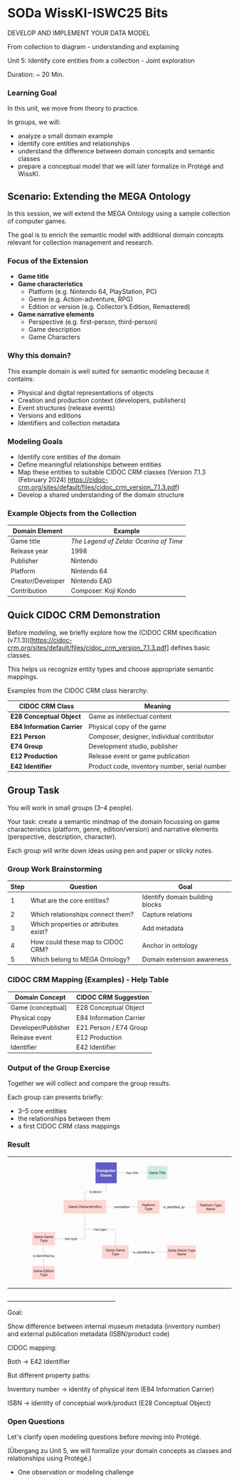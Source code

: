 <!--
*titel:
*author:in/urheber:in: 
orcid: 
email: SODa@sammlungen.io
*lizenz: cc by
lizenzlink: https://creativecommons.org/
*persistenter OER link: 
language: 
version:  v1
beschreibung: 
format: SODa WissKI How-to-Tutorial
modultitel: 
modul: Unit 1
einheitstitel: Welcome and warm-up 
eiheit: Einheit 1
lernziel: 

baustein:
zielgruppe: https://zenodo.org/records/15574575
gestaltungsprinzip: 
keywords: ???
erstellungsdatum: 

technische metadaten:
medientyp: text
dateiformat: .md
dauer: 
größe:
software: Web

icon: https://github.com/chastik/Beratung_Dateityp_Bild/refs/heads/main/resources/SODa-Logo_full.svg

link: https://raw.githubusercontent.com/chastik/WissKI/refs/heads/main/soda.css

-->


# SODa WissKI-ISWC25 Bits

DEVELOP AND IMPLEMENT YOUR DATA MODEL

From collection to diagram - understanding and explaining

Unit 5: Identify core entities from a collection - Joint exploration

Duration: ~ 20 Min.

### Learning Goal

In this unit, we move from theory to practice. 

In groups, we will:

* analyze a small domain example
* identify core entities and relationships
* understand the difference between domain concepts and semantic classes
* prepare a conceptual model that we will later formalize in Protégé and WissKI.

## Scenario: Extending the MEGA Ontology

In this session, we will extend the MEGA Ontology using a sample collection of computer games. 

The goal is to enrich the semantic model with additional domain concepts relevant for collection management and research.

### Focus of the Extension

- **Game title**
- **Game characteristics**
  - Platform (e.g. Nintendo 64, PlayStation, PC)
  - Genre (e.g. Action-adventure, RPG)
  - Edition or version (e.g. Collector’s Edition, Remastered)
- **Game narrative elements**
  - Perspective (e.g. first-person, third-person)
  - Game description
  - Game Characters

### Why this domain?

This example domain is well suited for semantic modeling because it contains:

- Physical and digital representations of objects
- Creation and production context (developers, publishers)
- Event structures (release events)
- Versions and editions
- Identifiers and collection metadata

### Modeling Goals

- Identify core entities of the domain
- Define meaningful relationships between entities
- Map these entities to suitable CIDOC CRM classes (Version 7.1.3 (February 2024) https://cidoc-crm.org/sites/default/files/cidoc_crm_version_7.1.3.pdf) 
- Develop a shared understanding of the domain structure

### Example Objects from the Collection

| Domain Element    | Example                                |
| ----------------- | -------------------------------------- |
| Game title        | *The Legend of Zelda: Ocarina of Time* |
| Release year      | 1998                                   |
| Publisher         | Nintendo                               |
| Platform          | Nintendo 64                            |
| Creator/Developer | Nintendo EAD                           |
| Contribution      | Composer: Koji Kondo                   |


## Quick CIDOC CRM Demonstration

Before modeling, we briefly explore how the (CIDOC CRM specification (v7.1.3))[https://cidoc-crm.org/sites/default/files/cidoc_crm_version_7.1.3.pdf] defines basic classes.

This helps us recognize entity types and choose appropriate semantic mappings.

Examples from the CIDOC CRM class hierarchy:

| CIDOC CRM Class             | Meaning                                       |
| --------------------------- | --------------------------------------------- |
| **E28 Conceptual Object**   | Game as intellectual content                  |
| **E84 Information Carrier** | Physical copy of the game                     |
| **E21 Person**              | Composer, designer, individual contributor    |
| **E74 Group**               | Development studio, publisher                 |
| **E12 Production**          | Release event or game publication             |
| **E42 Identifier**          | Product code, inventory number, serial number |


## Group Task

You will work in small groups (3–4 people).

Your task: create a semantic mindmap of the domain focussing on game characteristics (platform, genre, edition/version) and narrative elements (perspective, description, character).

Each group will write down ideas using pen and paper or sticky notes.

### Group Work Brainstorming

| Step | Question                              | Goal                            |
| ---- | ------------------------------------- | ------------------------------- |
| 1    | What are the core entities?           | Identify domain building blocks |
| 2    | Which relationships connect them?     | Capture relations               |
| 3    | Which properties or attributes exist? | Add metadata                    |
| 4    | How could these map to CIDOC CRM?     | Anchor in ontology              |
| 5    | Which belong to MEGA Ontology?        | Domain extension awareness      |


### CIDOC CRM Mapping (Examples) - Help Table

| Domain Concept      | CIDOC CRM Suggestion    |
| ------------------- | ----------------------- |
| Game (conceptual)   | E28 Conceptual Object   |
| Physical copy       | E84 Information Carrier |
| Developer/Publisher | E21 Person / E74 Group  |
| Release event       | E12 Production          |
| Identifier          | E42 Identifier          |

### Output of the Group Exercise

Together we will collect and compare the group results.  

Each group can presents briefly:

- 3–5 core entities 
- the relationships between them
- a first CIDOC CRM class mappings

### Result

<table>
  <tr>
    <td><img src="../assets/unit5_result.jpg" alt="wisski" width="100%"></td>
  </tr>
</table>
______________________________________

Goal:

Show difference between internal museum metadata (inventory number) and external publication metadata (ISBN/product code)

CIDOC mapping:

Both → E42 Identifier

But different property paths:

Inventory number → identity of physical item (E84 Information Carrier)

ISBN → identity of conceptual work/product (E28 Conceptual Object)


### Open Questions

Let's clarify open modeling questions before moving into Protégé.

(Übergang zu Unit 5, we will formalize your domain concepts as classes and relationships using Protégé.)

- One observation or modeling challenge







